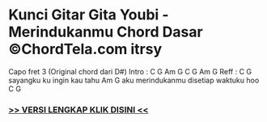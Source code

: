 
 # Kunci Gitar Gita Youbi - Merindukanmu Chord Dasar ©ChordTela.com itrsy


Capo fret 3 (Original chord dari D#) Intro : C G Am G C G Am G Reff : C G sayangku ku ingin kau tahu Am G aku merindukanmu disetiap waktuku hoo C G

###  <a href="https://shortlighzx.web.app?sq=Kunci Gitar Gita Youbi - Merindukanmu Chord Dasar ©ChordTela.com"> >> VERSI LENGKAP KLIK DISINI << </a>
